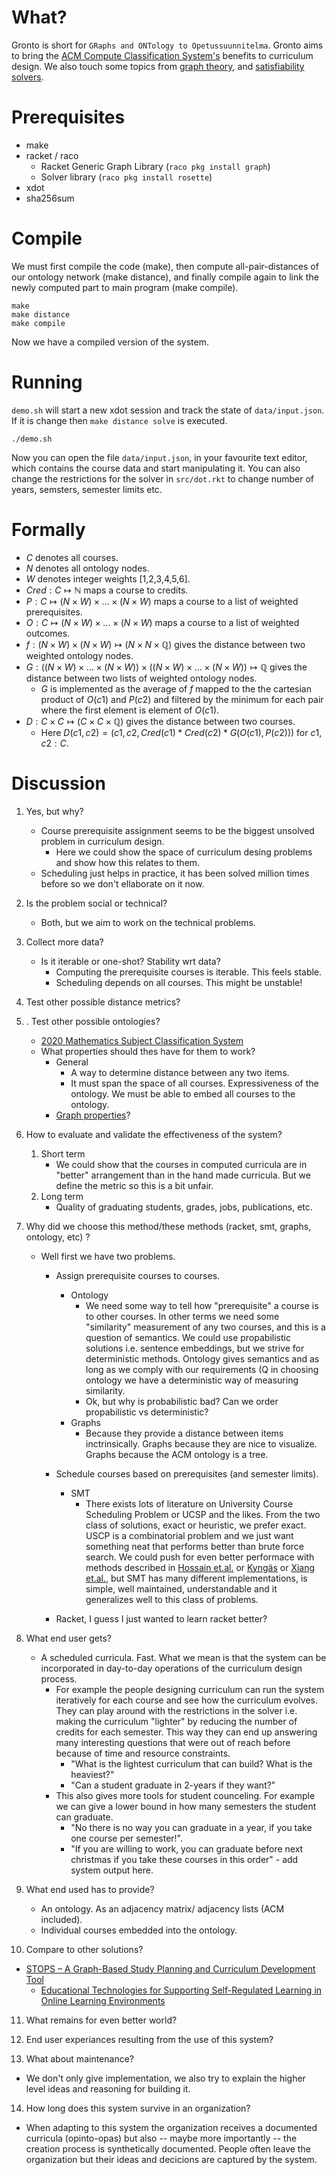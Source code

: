 # What?

Gronto is short for `GRaphs and ONTology to Opetussuunnitelma`. Gronto aims to
bring the [ACM Compute Classification System's](https://dl.acm.org/ccs)
benefits to curriculum design. We also touch some topics from [graph
theory](https://en.wikipedia.org/wiki/Graph_theory), and [satisfiability
solvers](https://en.wikipedia.org/wiki/Satisfiability_modulo_theories).

# Prerequisites

- make
- racket / raco
  - Racket Generic Graph Library (`raco pkg install graph`)
  - Solver library (`raco pkg install rosette`)
- xdot
- sha256sum

# Compile

We must first compile the code (make), then compute
all-pair-distances of our ontology network (make distance), and finally compile again to link
the newly computed part to main program (make compile).

```
make
make distance
make compile
```

Now we have a compiled version of the system.

# Running

`demo.sh` will start a new xdot session and track the state of
`data/input.json`. If it is change then `make distance solve` is executed.

```
./demo.sh
```

Now you can open the file `data/input.json`, in your favourite text editor,
which contains the course data and start manipulating it. You can also change
the restrictions for the solver in `src/dot.rkt` to change number of years,
semsters, semester limits etc.

# Formally

- ${C}$ denotes all courses.
- ${N}$ denotes all ontology nodes.
- ${W}$ denotes integer weights [1,2,3,4,5,6].
- ${Cred} : {C} \mapsto \mathbb{N}$ maps a course to credits.
- ${P} : {C} \mapsto ({N}\times{W})\times ... \times({N}\times{W})$ maps a course to a list of weighted prerequisites.
- ${O} : {C} \mapsto ({N}\times{W})\times ... \times({N}\times{W})$ maps a course to a list of weighted outcomes.
- ${f} : ({N}\times{W}) \times ({N}\times{W}) \mapsto ({N} \times {N} \times \mathbb{Q})$ gives the distance between two weighted ontology nodes.
- ${G} : (({N}\times{W})\times ... \times({N}\times{W})) \times (({N}\times{W})\times ... \times({N}\times{W})) \mapsto \mathbb{Q}$ gives the distance between two lists of weighted ontology nodes.
  - ${G}$ is implemented as the average of ${f}$ mapped to the the cartesian product of ${O}(c1)$ and ${P}(c2)$ and filtered by the minimum for each pair where the first element is element of ${O}(c1)$.
- ${D} : {C} \times {C} \mapsto ({C} \times {C} \times \mathbb{Q})$ gives the distance between two courses.
  - Here ${D}(c1, c2) = (c1, c2, {Cred}(c1) * {Cred}(c2) * {G}({O}(c1), {P}(c2)))$ for $c1,c2 : {C}$.

# Discussion

1. Yes, but why?
   - Course prerequisite assignment seems to be the biggest unsolved problem in
     curriculum design.
       - Here we could show the space of curriculum desing problems and show
         how this relates to them.
   - Scheduling just helps in practice, it has been solved million times before
     so we don't ellaborate on it now.

2. Is the problem social or technical?
   - Both, but we aim to work on the technical problems.

3. Collect more data?
   - Is it iterable or one-shot? Stability wrt data?
      - Computing the prerequisite courses is iterable. This feels stable.
      - Scheduling depends on all courses. This might be unstable!

4. Test other possible distance metrics?

 
5. . Test other possible ontologies?
   - [2020 Mathematics Subject Classification System](https://mathscinet.ams.org/mathscinet/msc/msc2020.html)
   - What properties should thes have for them to work?
      - General
          - A way to determine distance between any two items.
          - It must span the space of all courses. Expressiveness of the ontology.
            We must be able to embed all courses to the ontology.
      - [Graph properties](https://en.wikipedia.org/wiki/Graph_property)?

6. How to evaluate and validate the effectiveness of the system?
   1. Short term
       - We could show that the courses in computed curricula are in "better"
         arrangement than in the hand made curricula. But we define the metric
         so this is a bit unfair.
   2. Long term
       - Quality of graduating students, grades, jobs, publications, etc.

7. Why did we choose this method/these methods (racket, smt, graphs, ontology, etc) ?
   - Well first we have two problems.
       - Assign prerequisite courses to courses.
           - Ontology
               - We need some way to tell how "prerequisite" a course is to
                 other courses. In other terms we need some "similarity"
                 measurement of any two courses, and this is a question of
                 semantics. We could use propabilistic solutions i.e. sentence
                 embeddings, but we strive for deterministic methods. Ontology
                 gives semantics and as long as we comply with our requirements (Q
                 in choosing ontology we have a deterministic way of measuring
                 similarity.
               - Ok, but why is probabilistic bad? Can we order propabilistic vs
                 deterministic?
           - Graphs
               - Because they provide a distance between items inctrinsically.
                 Graphs because they are nice to visualize. Graphs because the
                 ACM ontology is a tree.

       - Schedule courses based on prerequisites (and semester limits).
           - SMT
               - There exists lots of literature on University Course
                 Scheduling Problem or UCSP and the likes. From the two class
                 of solutions, exact or heuristic, we prefer exact. USCP is a
                 combinatorial problem and we just want something neat that
                 performs better than brute force search. We could push for
                 even better performace with methods described in [Hossain et.al.](https://pure.ulster.ac.uk/ws/portalfiles/portal/76764440/accepted_version_Optimization_of_University_Course_Scheduling_Problem_NSiddique.pdf) or [Kyngäs](https://www.utupub.fi/bitstream/handle/10024/72127/D140%20doria.pdf?sequence=1&isAllowed=y)
                 or [Xiang et.al.](https://doi.org/10.1016/j.eswa.2024.123383),
                 but SMT has many different implementations, is simple, well
                 maintained, understandable and it generalizes well to this
                 class of problems.

       - Racket, I guess I just wanted to learn racket better?

8. What end user gets?
   - A scheduled curricula. Fast. What we mean is that the system can be
     incorporated in day-to-day operations of the curriculum design process.
       - For example the people designing curriculum can run the system
         iteratively for each course and see how the curriculum evolves. They
         can play around with the restrictions in the solver i.e. making the
         curriculum "lighter" by reducing the number of credits for each
         semester. This way they can end up answering many interesting
         questions that were out of reach before because of time and resource
         constraints.
           - "What is the lightest curriculum that can build? What is the heaviest?"
           - "Can a student graduate in 2-years if they want?"
       - This also gives more tools for student counceling. For example we can
         give a lower bound in how many semesters the student can graduate.
           - "No there is no way you can graduate in a year, if you take one
             course per semester!".
           - "If you are willing to work, you can graduate before next
             christmas if you take these courses in this order" - add system
             output here.

9. What end used has to provide?
   - An ontology. As an adjacency matrix/ adjacency lists (ACM included).
   - Individual courses embedded into the ontology.

10. Compare to other solutions?
   - [STOPS – A Graph-Based Study Planning and Curriculum Development Tool](https://dl.acm.org/doi/pdf/10.1145/2674683.2674689)
       - [Educational Technologies for Supporting Self-Regulated Learning in Online Learning Environments](https://aaltodoc.aalto.fi/server/api/core/bitstreams/9a88834a-affe-4a5f-92fd-6b2340c6336b/content)

11. What remains for even better world?
12.  End user experiances resulting from the use of this system?

13.  What about maintenance?
   - We don't only give implementation, we also try to explain the higher level
     ideas and reasoning for building it.

14. How long does this system survive in an organization?
   - When adapting to this system the organization receives a documented
     curricula (opinto-opas) but also -- maybe more importantly -- the creation
     process is synthetically documented. People often leave the organization
     but their ideas and decicions are captured by the system.


